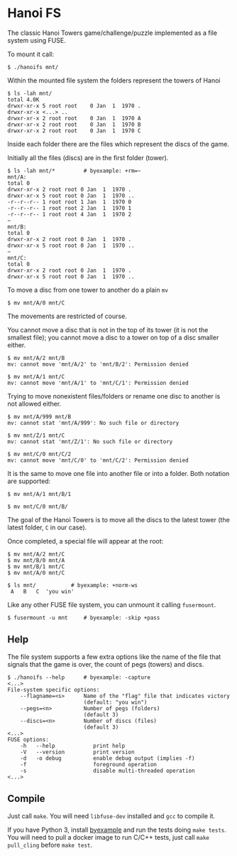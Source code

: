 
# Hanoi FS

The classic Hanoi Towers game/challenge/puzzle implemented
as a file system using FUSE.

To mount it call:

```shell
$ ./hanoifs mnt/
```

Within the mounted file system the folders represent the
towers of Hanoi

```shell
$ ls -lah mnt/
total 4.0K
drwxr-xr-x 5 root root    0 Jan  1  1970 .
drwxr-xr-x <...> ..
drwxr-xr-x 2 root root    0 Jan  1  1970 A
drwxr-xr-x 2 root root    0 Jan  1  1970 B
drwxr-xr-x 2 root root    0 Jan  1  1970 C
```

Inside each folder there are the files which represent the discs
of the game.

Initially all the files (discs) are in the first folder (tower).

```shell
$ ls -lah mnt/*         # byexample: +rm=~
mnt/A:
total 0
drwxr-xr-x 2 root root 0 Jan  1  1970 .
drwxr-xr-x 5 root root 0 Jan  1  1970 ..
-r--r--r-- 1 root root 1 Jan  1  1970 0
-r--r--r-- 1 root root 2 Jan  1  1970 1
-r--r--r-- 1 root root 4 Jan  1  1970 2
~
mnt/B:
total 0
drwxr-xr-x 2 root root 0 Jan  1  1970 .
drwxr-xr-x 5 root root 0 Jan  1  1970 ..
~
mnt/C:
total 0
drwxr-xr-x 2 root root 0 Jan  1  1970 .
drwxr-xr-x 5 root root 0 Jan  1  1970 ..
```

To move a disc from one tower to another do a plain `mv`

```shell
$ mv mnt/A/0 mnt/C
```

The movements are restricted of course.

You cannot move a disc that is not in the top of its tower (it is not
the smallest file); you cannot move a disc to a tower on top
of a disc smaller either.

```shell
$ mv mnt/A/2 mnt/B
mv: cannot move 'mnt/A/2' to 'mnt/B/2': Permission denied

$ mv mnt/A/1 mnt/C
mv: cannot move 'mnt/A/1' to 'mnt/C/1': Permission denied
```

Trying to move nonexistent files/folders or rename one disc
to another is not allowed either.

```shell
$ mv mnt/A/999 mnt/B
mv: cannot stat 'mnt/A/999': No such file or directory

$ mv mnt/Z/1 mnt/C
mv: cannot stat 'mnt/Z/1': No such file or directory

$ mv mnt/C/0 mnt/C/2
mv: cannot move 'mnt/C/0' to 'mnt/C/2': Permission denied
```

It is the same to move one file into another file or into a folder.
Both notation are supported:

```shell
$ mv mnt/A/1 mnt/B/1

$ mv mnt/C/0 mnt/B/
```

The goal of the Hanoi Towers is to move all the discs to the latest
tower (the latest folder, `C` in our case).

Once completed, a special file will appear at the root:

```shell
$ mv mnt/A/2 mnt/C
$ mv mnt/B/0 mnt/A
$ mv mnt/B/1 mnt/C
$ mv mnt/A/0 mnt/C

$ ls mnt/           # byexample: +norm-ws
 A   B   C  'you win'
```

Like any other FUSE file system, you can unmount it calling
`fusermount`.

```shell
$ fusermount -u mnt     # byexample: -skip +pass
```

## Help

The file system supports a few extra options like the
name of the file that signals that the game is over, the count
of pegs (towers) and discs.

```shell
$ ./hanoifs --help      # byexample: -capture
<...>
File-system specific options:
    --flagname=<s>      Name of the "flag" file that indicates victory
                        (default: "you win")
    --pegs=<n>          Number of pegs (folders)
                        (default 3)
    --discs=<n>         Number of discs (files)
                        (default 3)
<...>
FUSE options:
    -h   --help            print help
    -V   --version         print version
    -d   -o debug          enable debug output (implies -f)
    -f                     foreground operation
    -s                     disable multi-threaded operation
<...>
```

## Compile

Just call `make`. You will need `libfuse-dev` installed and `gcc`
to compile it.

If you have Python 3, install
[byexample](https://byexamples.github.io/) and run the tests
doing `make tests`. You will need to pull a docker image to run C/C++
tests, just call `make pull_cling` before `make test`.

